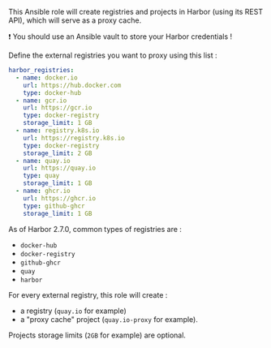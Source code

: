 This Ansible role will create registries and projects in Harbor (using its REST API), which will serve as a proxy cache.

:exclamation: You should use an Ansible vault to store your Harbor credentials !

Define the external registries you want to proxy using this list :

```yaml
harbor_registries:
  - name: docker.io
    url: https://hub.docker.com
    type: docker-hub
  - name: gcr.io
    url: https://gcr.io
    type: docker-registry
    storage_limit: 1 GB
  - name: registry.k8s.io
    url: https://registry.k8s.io
    type: docker-registry
    storage_limit: 2 GB
  - name: quay.io
    url: https://quay.io
    type: quay
    storage_limit: 1 GB
  - name: ghcr.io
    url: https://ghcr.io
    type: github-ghcr
    storage_limit: 1 GB
```

As of Harbor 2.7.0, common types of registries are :
- `docker-hub`
- `docker-registry`
- `github-ghcr`
- `quay`
- `harbor`

For every external registry, this role will create :
- a registry (`quay.io` for example)
- a "proxy cache" project (`quay.io-proxy` for example).

Projects storage limits (`2GB` for example) are optional.
